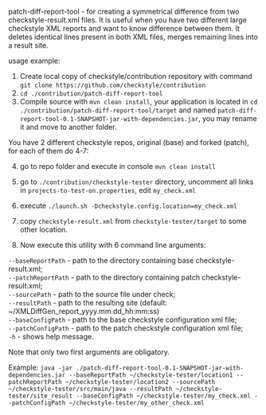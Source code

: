 patch-diff-report-tool - for creating a symmetrical difference from two checkstyle-result.xml files. It is useful when you have two different large checkstyle XML reports and want to know difference between them. It deletes identical lines present in both XML files, merges remaining lines into a result site.

usage example:

1) Create local copy of checkstyle/contribution repository with command `git clone https://github.com/checkstyle/contribution`<br/>
2) `cd ./contribution/patch-diff-report-tool`<br/>
3) Compile source with `mvn clean install`, your application is located in `cd ./contribution/patch-diff-report-tool/target` and named `patch-diff-report-tool-0.1-SNAPSHOT-jar-with-dependencies.jar`, you may rename it and move to another folder.<br/>

You have 2 different checkstyle repos, original (base) and forked (patch), for each of them do 4-7:

4) go to repo folder and execute in console `mvn clean install` <br/>
5) go to `./contribution/checkstyle-tester` directory, uncomment all links in `projects-to-test-on.properties`, edit `my_check.xml`<br/>
6) execute `./launch.sh -Dcheckstyle.config.location=my_check.xml`<br/>
7) copy `checkstyle-result.xml` from `checkstyle-tester/target` to some other location.<br/>

8) Now execute this utility with 6 command line arguments:<br/>

`--baseReportPath` - path to the directory containing base checkstyle-result.xml;<br/>
`--patchReportPath` - path to the directory containing patch checkstyle-result.xml;<br/>
`--sourcePath` - path to the source file under check;<br/>
`--resultPath` - path to the resulting site (default: ~/XMLDiffGen_report_yyyy.mm.dd_hh:mm:ss)<br/>
`--baseConfigPath` - path to the base checkstyle configuration xml file;<br/>
`--patchConfigPath` - path to the patch checkstyle configuration xml file;<br/>
`-h` - shows help message.<br/>

Note that only two first arguments are obligatory.


Example:
`java -jar ./patch-diff-report-tool-0.1-SNAPSHOT-jar-with-dependencies.jar --baseReportPath ~/checkstyle-tester/location1 --patchReportPath ~/checkstyle-tester/location2 --sourcePath ~/checkstyle-tester/src/main/java --resultPath ~/checkstyle-tester/site_result --baseConfigPath ~/checkstyle-tester/my_check.xml --patchConfigPath ~/checkstyle-tester/my_other_check.xml`
